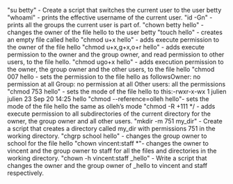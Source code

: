 "su betty" - Create a script that switches the current user to the user betty
"whoami" -  prints the effective username of the current user.
"id -Gn" -  prints all the groups the current user is part of.
"chown betty hello" - changes the owner of the file hello to the user betty
"touch hello" -  creates an empty file called hello
"chmod u+x hello" - adds execute permission to the owner of the file hello
"chmod u+x,g+x,o+r hello" - adds execute permission to the owner and the group owner, and read permission to other users, to the file hello.
"chmod ugo+x hello" - adds execution permission to the owner, the group owner and the other users, to the file hello
"chmod 007 hello - sets the permission to the file hello as followsOwner: no permission at all Group: no permission at all Other users: all the permissions
"chmod 753 hello" - sets the mode of the file hello to this:-rwxr-x-wx 1 julien julien 23 Sep 20 14:25 hello
"chmod --reference=olleh hello"-  sets the mode of the file hello the same as olleh’s mode
"chmod -R +111 */ - adds execute permission to all subdirectories of the current directory for the owner, the group owner and all other users.
"mkdir -m 751 my_dir" - Create a script that creates a directory called my_dir with permissions 751 in the working directory.
"chgrp school hello" - changes the group owner to school for the file hello
"chown vincent:staff *"- changes the owner to vincent and the group owner to staff for all the files and directories in the working directory.
"chown -h vincent:staff _hello" - Write a script that changes the owner and the group owner of _hello to vincent and staff respectively.
